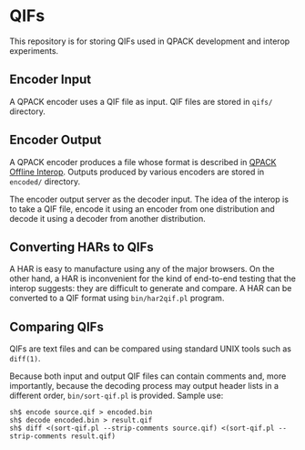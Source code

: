 # QIFs

This repository is for storing QIFs used in QPACK development
and interop experiments.

## Encoder Input

A QPACK encoder uses a QIF file as input.  QIF files are stored
in `qifs/` directory.

## Encoder Output

A QPACK encoder produces a file whose format is described in
[QPACK Offline Interop](https://github.com/quicwg/base-drafts/wiki/QPACK-Offline-Interop).
Outputs produced by various encoders are stored in `encoded/`
directory.

The encoder output server as the decoder input.  The idea of
the interop is to take a QIF file, encode it using an encoder
from one distribution and decode it using a decoder from another
distribution.

## Converting HARs to QIFs

A HAR is easy to manufacture using any of the major browsers.
On the other hand, a HAR is inconvenient for the kind of end-to-end
testing that the interop suggests: they are difficult to generate
and compare.  A HAR can be converted to a QIF format using
`bin/har2qif.pl` program.

## Comparing QIFs

QIFs are text files and can be compared using standard UNIX tools
such as `diff(1)`.

Because both input and output QIF files can contain comments and, more
importantly, because the decoding process may output header lists in a
different order, `bin/sort-qif.pl` is provided.  Sample use:

```
sh$ encode source.qif > encoded.bin
sh$ decode encoded.bin > result.qif
sh$ diff <(sort-qif.pl --strip-comments source.qif) <(sort-qif.pl --strip-comments result.qif)
```

